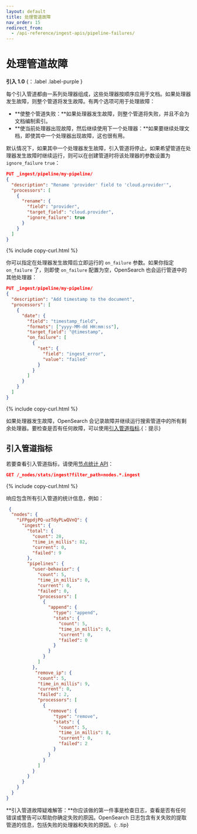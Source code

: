 ```yaml
---
layout: default
title: 处理管道故障
nav_order: 15
redirect_from:
  - /api-reference/ingest-apis/pipeline-failures/
---
```


# 处理管道故障
**引入 1.0** {：.label .label-purple }

每个引入管道都由一系列处理器组成，这些处理器按顺序应用于文档。如果处理器发生故障，则整个管道将发生故障。有两个选项可用于处理故障：

- **使整个管道失败：**如果处理器发生故障，则整个管道将失败，并且不会为文档编制索引。
- **使当前处理器出现故障，然后继续使用下一个处理器：**如果要继续处理文档，即使其中一个处理器出现故障，这也很有用。

默认情况下，如果其中一个处理器发生故障，引入管道将停止。如果希望管道在处理器发生故障时继续运行，则可以在创建管道时将该处理器的参数设置为 `ignore_failure` `true`：

```json
PUT _ingest/pipeline/my-pipeline/
{
  "description": "Rename 'provider' field to 'cloud.provider'",
  "processors": [
    {
      "rename": {
        "field": "provider",
        "target_field": "cloud.provider",
        "ignore_failure": true
      }
    }
  ]
}
```
{% include copy-curl.html %}

你可以指定在处理器发生故障后立即运行的 `on_failure` 参数。如果你指定 `on_failure` 了，则即使 `on_failure` 配置为空，OpenSearch 也会运行管道中的其他处理器：

```json
PUT _ingest/pipeline/my-pipeline/
{
  "description": "Add timestamp to the document",
  "processors": [
    {
      "date": {
        "field": "timestamp_field",
        "formats": ["yyyy-MM-dd HH:mm:ss"],
        "target_field": "@timestamp",
        "on_failure": [
          {
            "set": {
              "field": "ingest_error",
              "value": "failed"
            }
          }
        ]
      }
    }
  ]
}
```
{% include copy-curl.html %}

如果处理器发生故障，OpenSearch 会记录故障并继续运行搜索管道中的所有剩余处理器。要检查是否有任何故障，可以使用[引入管道指标]({{site.url}}{{site.baseurl}}/api-reference/ingest-apis/pipeline-failures/#ingest-pipeline-metrics).{：提示}

## 引入管道指标

若要查看引入管道指标，请使用[节点统计 API]({{site.url}}{{site.baseurl}}/api-reference/nodes-apis/nodes-stats/)：

```json
GET /_nodes/stats/ingest?filter_path=nodes.*.ingest
```
{% include copy-curl.html %}

响应包含所有引入管道的统计信息，例如：

```json
 {
  "nodes": {
    "iFPgpdjPQ-uzTdyPLwQVnQ": {
      "ingest": {
        "total": {
          "count": 28,
          "time_in_millis": 82,
          "current": 0,
          "failed": 9
        },
        "pipelines": {
          "user-behavior": {
            "count": 5,
            "time_in_millis": 0,
            "current": 0,
            "failed": 0,
            "processors": [
              {
                "append": {
                  "type": "append",
                  "stats": {
                    "count": 5,
                    "time_in_millis": 0,
                    "current": 0,
                    "failed": 0
                  }
                }
              }
            ]
          },
           "remove_ip": {
            "count": 5,
            "time_in_millis": 9,
            "current": 0,
            "failed": 2,
            "processors": [
              {
                "remove": {
                  "type": "remove",
                  "stats": {
                    "count": 5,
                    "time_in_millis": 8,
                    "current": 0,
                    "failed": 2
                  }
                }
              }
            ]
          }
        }
      }
    }
  }
}
```

**引入管道故障疑难解答：**你应该做的第一件事是检查日志，查看是否有任何错误或警告可以帮助你确定失败的原因。OpenSearch 日志包含有关失败的提取管道的信息，包括失败的处理器和失败的原因。{: .tip}
